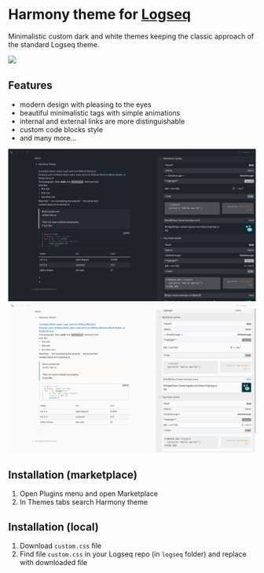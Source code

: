 # Harmony theme for [Logseq](https://github.com/logseq/logseq)

Minimalistic custom dark and white themes keeping the classic approach of the standard Logseq theme.

![](https://github.com/dmytrodubinin/Harmony-theme-for-Logseq/blob/main/logo.png)


## Features

- modern design with pleasing to the eyes
- beautiful minimalistic tags with simple animations
- internal and external links are more distinguishable 
- custom code blocks style
- and many more...

![Dark Theme](harmony-demo-black.png)
![White Theme](harmony-demo-white.png)

## Installation (marketplace)

1. Open Plugins menu and open Marketplace
2. In Themes tabs search Harmony theme

## Installation (local)

1. Download `custom.css` file
2. Find file `custom.css` in your Logseq repo (in `logseq` folder) and replace with downloaded file
